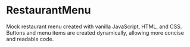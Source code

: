 # RestaurantMenu
Mock restaurant menu created with vanilla JavaScript, HTML, and CSS.
Buttons and menu items are created dynamically, allowing more concise and readable code.
